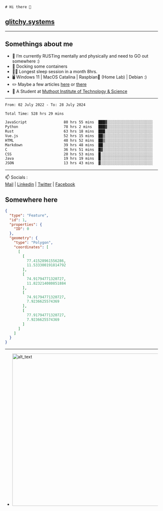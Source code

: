 ```
# Hi there 👋
```
## [glitchy.systems](https://glitchy.systems)
---

## Somethings about me



- 🌱 I’m currently RUSTing mentally and physically and need to GO out somewhere :)
- 🐋 Docking some containers
- 😶‍🌫️ Longest sleep session in a month 8hrs.
- 🖥️ Windows 11 | MacOS Catalina | Raspbian🥧 (Home Lab) | Debian :)
- ✏️ Maybe a few articles [here](https://medium.com/@advaithnarayanan8) or [there](https://medium.com/@advaithnarayanan8)
- 📑 A Student at [Muthoot Institute of Technology & Science](https://mgmits.ac.in/)



---

<!--START_SECTION:waka-->

```txt
From: 02 July 2022 - To: 28 July 2024

Total Time: 528 hrs 29 mins

JavaScript                 80 hrs 55 mins  ███▓░░░░░░░░░░░░░░░░░░░░░   15.31 %
Python                     78 hrs 2 mins   ███▓░░░░░░░░░░░░░░░░░░░░░   14.77 %
Rust                       63 hrs 18 mins  ███░░░░░░░░░░░░░░░░░░░░░░   11.98 %
Vue.js                     52 hrs 15 mins  ██▒░░░░░░░░░░░░░░░░░░░░░░   09.89 %
HTML                       48 hrs 52 mins  ██▒░░░░░░░░░░░░░░░░░░░░░░   09.25 %
Markdown                   39 hrs 48 mins  ██░░░░░░░░░░░░░░░░░░░░░░░   07.53 %
C                          36 hrs 51 mins  █▓░░░░░░░░░░░░░░░░░░░░░░░   06.98 %
CSS                        20 hrs 53 mins  █░░░░░░░░░░░░░░░░░░░░░░░░   03.95 %
Java                       19 hrs 19 mins  █░░░░░░░░░░░░░░░░░░░░░░░░   03.66 %
JSON                       13 hrs 43 mins  ▓░░░░░░░░░░░░░░░░░░░░░░░░   02.60 %
```

<!--END_SECTION:waka-->

---

📫 Socials :<br>
[Mail](mailto:advaith@glitchy.systems) | [Linkedin](https://www.linkedin.com/in/advaith-narayanan-a72152214/) | [Twitter](https://twitter.com/advaithnarayan) | [Facebook](https://screenmessage.com/qinq)

## Somewhere here

```geojson
{
  "type": "Feature",
  "id": 1,
  "properties": {
    "ID": 0
  },
  "geometry": {
    "type": "Polygon",
    "coordinates": [
      [
        [
          77.41528961556286,
          11.533300191814792
        ],
        [
          74.91794771320727,
          11.823214080851884
        ],
        [
          74.91794771320727,
          7.9236625574369
        ],
        [
          77.91794771320727,
          7.9236625574369
        ]
      ]
    ]
  }
}
```


--- 
- [<img alt="alt_text" width="500px" src="https://valid.x86.fr/cache/banner/xv24bv-6.png" />](https://valid.x86.fr/xv24bv)


